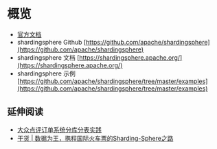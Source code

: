 # 概览

- [官方文档](https://shardingsphere.apache.org/document/current/cn/overview/)
- shardingsphere Github [https://github.com/apache/shardingsphere](https://github.com/apache/shardingsphere)
- shardingsphere 文档 [https://shardingsphere.apache.org/](https://shardingsphere.apache.org/)
- shardingsphere 示例 [https://github.com/apache/shardingsphere/tree/master/examples](https://github.com/apache/shardingsphere/tree/master/examples)

## 延伸阅读

- [大众点评订单系统分库分表实践](https://tech.meituan.com/2016/11/18/dianping-order-db-sharding.html)
- [干货 | 数据为王，携程国际火车票的Sharding-Sphere之路](https://mp.weixin.qq.com/s/Dw9e33Xk9DO7PbYPIfo_kg)
